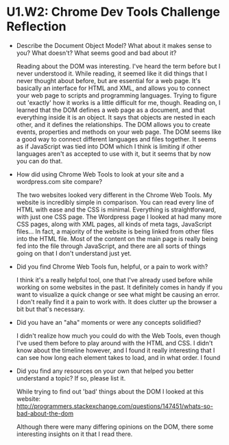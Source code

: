 # U1.W2: Chrome Dev Tools Challenge Reflection

* Describe the Document Object Model? What about it makes sense to you? What doesn't? What seems good and bad about it?

	Reading about the DOM was interesting. I've heard the term before but I never understood it. While reading, it seemed like it did things that I never thought about before, but are essential for a web page. It's basically an interface for HTML and XML, and allows you to connect your web page to scripts and programming languages. Trying to figure out 'exactly' how it works is a little difficult for me, though. Reading on, I learned that the DOM defines a web page as a document, and that everything inside it is an object. It says that objects are nested in each other, and it defines the relationships. The DOM allows you to create events, properties and methods on your web page. The DOM seems like a good way to connect different languages and files together. It seems as if JavaScript was tied into DOM which I think is limiting if other languages aren't as accepted to use with it, but it seems that by now you can do that.

* How did using Chrome Web Tools to look at your site and a wordpress.com site compare?

	The two websites looked very different in the Chrome Web Tools. My website is incredibly simple in comparison. You can read every line of HTML with ease and the CSS is minimal. Everything is straightforward, with just one CSS page. The Wordpress page I looked at had many more CSS pages, along with XML pages, all kinds of meta tags, JavaScript files... In fact, a majority of the website is being linked from other files into the HTML file. Most of the content on the main page is really being fed into the file through JavaScript, and there are all sorts of things going on that I don't understand just yet.

* Did you find Chrome Web Tools fun, helpful, or a pain to work with?

	I think it's a really helpful tool, one that I've already used before while working on some websites in the past. It definitely comes in handy if you want to visualize a quick change or see what might be causing an error. I don't really find it a pain to work with. It does clutter up the browser a bit but that's necessary.

* Did you have an "aha" moments or were any concepts solidified?

	I didn't realize how much you could do with the Web Tools, even though I've used them before to play around with the HTML and CSS. I didn't know about the timeline however, and I found it really interesting that I can see how long each element takes to load, and in what order. I found 

* Did you find any resources on your own that helped you better understand a topic? If so, please list it.

	While trying to find out 'bad' things about the DOM I looked at this website:
	http://programmers.stackexchange.com/questions/147451/whats-so-bad-about-the-dom

	Although there were many differing opinions on the DOM, there some interesting insights on it that I read there.